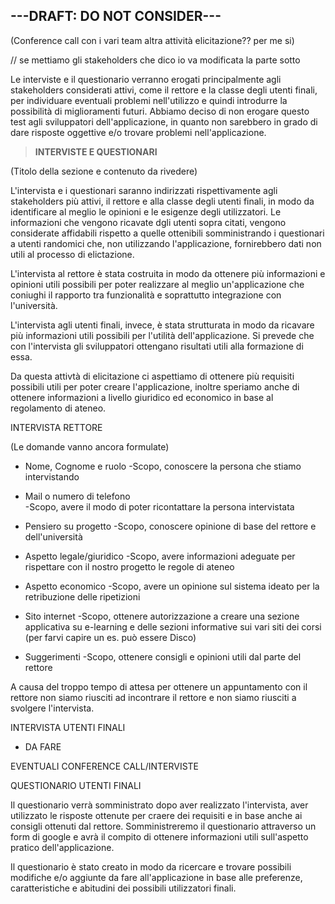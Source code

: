 ## **---DRAFT: DO NOT CONSIDER---**

(Conference call con i vari team altra attività elicitazione?? per me si)

// se mettiamo gli stakeholders che dico io va modificata la parte sotto

Le interviste e il questionario verranno erogati principalmente agli stakeholders considerati attivi, come il 
rettore e la classe degli utenti finali, per individuare eventuali problemi nell'utilizzo e quindi introdurre 
la possibilità di miglioramenti futuri.
Abbiamo deciso di non erogare questo test agli sviluppatori dell'applicazione, in quanto non sarebbero 
in grado di dare risposte oggettive e/o trovare problemi nell'applicazione.

> **INTERVISTE E QUESTIONARI**

(Titolo della sezione e contenuto da rivedere)

L'intervista e i questionari saranno indirizzati rispettivamente agli stakeholders più attivi,
il rettore e alla classe degli utenti finali, in modo da identificare al meglio le opinioni e 
le esigenze degli utilizzatori.
Le informazioni che vengono ricavate  dgli utenti sopra citati, vengono considerate affidabili 
rispetto a quelle ottenibili somministrando i questionari a utenti randomici che, non utilizzando
l'applicazione, fornirebbero dati non utili al processo di elictazione.

L'intervista al rettore è stata costruita in modo da ottenere più informazioni e opinioni utili possibili
per poter realizzare al meglio un'applicazione che coniughi il rapporto tra funzionalità e soprattutto 
integrazione con l'università.

L'intervista agli utenti finali, invece, è stata strutturata in modo da ricavare più informazioni utili 
possibili per l'utilità dell'applicazione. Si prevede che con l'intervista gli sviluppatori ottengano 
risultati utili alla formazione di essa.

Da questa attivtà di elicitazione ci aspettiamo di ottenere più requisiti possibili utili per poter creare
l'applicazione, inoltre speriamo anche di ottenere informazioni a livello giuridico ed economico in base 
al regolamento di ateneo.

INTERVISTA RETTORE

(Le domande vanno ancora formulate)

* Nome, Cognome e ruolo
    -Scopo, conoscere la persona che stiamo intervistando

* Mail o numero di telefono   
    -Scopo, avere il modo di poter ricontattare la persona intervistata

* Pensiero su progetto
    -Scopo, conoscere opinione di base del rettore e dell'università

* Aspetto legale/giuridico
    -Scopo, avere informazioni adeguate per rispettare con il nostro progetto le regole di ateneo

* Aspetto economico
    -Scopo, avere un opinione sul sistema ideato per la retribuzione delle ripetizioni

* Sito internet
    -Scopo, ottenere autorizzazione a creare una sezione applicativa su e-learning e delle sezioni informative 
    sui vari siti dei corsi (per farvi capire un es. può essere Disco)

* Suggerimenti
    -Scopo, ottenere consigli e opinioni utili dal parte del rettore 

A causa del troppo tempo di attesa per ottenere un appuntamento con il rettore non siamo riusciti ad incontrare 
il rettore e non siamo riusciti a svolgere l'intervista. 

INTERVISTA UTENTI FINALI

* DA FARE

EVENTUALI CONFERENCE CALL/INTERVISTE

QUESTIONARIO UTENTI FINALI 

Il questionario verrà somministrato dopo aver realizzato l'intervista, aver utilizzato le risposte ottenute per craere 
dei requisiti e in base anche ai consigli ottenuti dal rettore. 
Somministreremo il questionario attraverso un form di google e avrà il compito di ottenere informazioni utili 
sull'aspetto pratico dell'applicazione.

Il questionario è stato creato in modo da ricercare e trovare possibili modifiche e/o aggiunte da fare 
all'applicazione in base alle preferenze, caratteristiche e abitudini dei possibili utilizzatori finali.